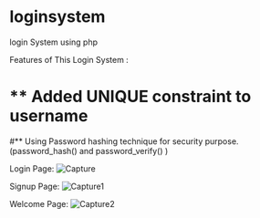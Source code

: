 # loginsystem
login System using php 

 Features of This Login System :
 # ** Added UNIQUE constraint to username
 #** Using Password hashing technique for security purpose.(password_hash() and password_verify() )



Login Page:
![Capture](https://user-images.githubusercontent.com/85821777/202754663-6d524314-d81b-4bf6-ae22-d7a716bd28ae.JPG)



Signup Page:
![Capture1](https://user-images.githubusercontent.com/85821777/202755091-b1e4dc4b-456d-4e16-9b59-971b933f4a31.JPG)




Welcome Page:
![Capture2](https://user-images.githubusercontent.com/85821777/202755612-d9e02154-56a3-40b3-a83d-bd13ab195851.JPG)

